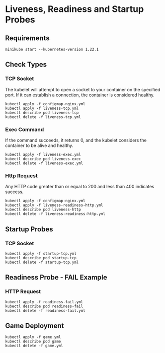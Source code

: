 # Liveness, Readiness and Startup Probes

## Requirements
`minikube start --kubernetes-version 1.22.1`

## Check Types

### TCP Socket

The kubelet will attempt to open a socket to your container on the specified port. If it can establish a connection, the container is considered healthy.

```
kubectl apply -f configmap-nginx.yml
kubectl apply -f liveness-tcp.yml
kubectl describe pod liveness-tcp
kubectl delete -f liveness-tcp.yml
```

### Exec Command

If the command succeeds, it returns 0, and the kubelet considers the container to be alive and healthy.

```
kubectl apply -f liveness-exec.yml
kubectl describe pod liveness-exec
kubectl delete -f liveness-exec.yml
```

### Http Request

Any HTTP code greater than or equal to 200 and less than 400 indicates success.

```
kubectl apply -f configmap-nginx.yml
kubectl apply -f liveness-readiness-http.yml
kubectl describe pod liveness-http
kubectl delete -f liveness-readiness-http.yml
```

## Startup Probes

### TCP Socket

```
kubectl apply -f startup-tcp.yml
kubectl describe pod startup-tcp
kubectl delete -f startup-tcp.yml
```

## Readiness Probe - FAIL Example

### HTTP Request

```
kubectl apply -f readiness-fail.yml
kubectl describe pod readiness-fail
kubectl delete -f readiness-fail.yml
```

## Game Deployment

```
kubectl apply -f game.yml
kubectl describe pod game
kubectl delete -f game.yml
```



